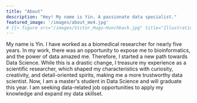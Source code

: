 ```yaml
---
title: "About"
description: "Hey! My name is Yin. A passionate data specialist."
featured_image: '/images/about_me4.jpg'
# {{< figure src="/images/Victor_Hugo-Hunchback.jpg" title="Illustration from Victor Hugo et son temps (1881)" >}}
---
```


My name is Yin. I have worked as a biomedical researcher for nearly five years. In my work, there was an opportunity to expose me to bioinformatics, and the power of data amazed me. Therefore, I started a new path towards Data Science. While this is a drastic change, I treasure my experience as a scientific researcher, which shaped my characteristics with curiosity, creativity, and detail-oriented spirits, making me a more trustworthy data scientist. Now, I am a master's student in Data Science and will graduate this year. I am seeking data-related job opportunities to apply my knowledge and expand my data skillset.
